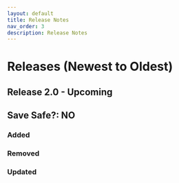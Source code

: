 ```yaml
---
layout: default
title: Release Notes
nav_order: 3
description: Release Notes
---
```


# Releases (Newest to Oldest)

## Release 2.0 - Upcoming

## Save Safe?: NO 

### Added

### Removed

### Updated

